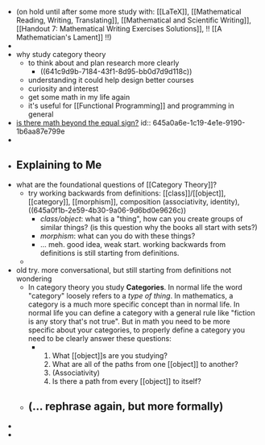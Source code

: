- (on hold until after some more study with: [[LaTeX]], [[Mathematical Reading, Writing, Translating]], [[Mathematical and Scientific Writing]], [[Handout 7: Mathematical Writing Exercises Solutions]], !! [[A Mathematician's Lament]] !!)
-
- why study category theory
	- to think about and plan research more clearly
		- ((641c9d9b-7184-43f1-8d95-bb0d7d9d118c))
	- understanding it could help design better courses
	- curiosity and interest
	- get some math in my life again
	- it's useful for [[Functional Programming]] and programming in general
- [is there math beyond the equal sign?](https://tunein.com/embed/player/t267052494)
  id:: 645a0a6e-1c19-4e1e-9190-1b6aa87e799e
-
- ## Explaining to Me
- what are the foundational questions of [[Category Theory]]?
	- try working backwards from definitions: [[class]]/[[object]], [[category]], [[morphism]], composition (associativity, identity), ((645a0f1b-2e59-4b30-9a06-9d6bd0e9626c))
		- *class/object*: what is a "thing", how can you create groups of similar things?  (is this question why the books all start with sets?)
		- *morphism*: what can you do with these things?
		- ... meh. good idea, weak start.  working backwards from definitions is still starting from definitions.
	-
- old try.  more conversational, but still starting from definitions not wondering
	- In category theory you study **Categories**.  In normal life the word "category" loosely refers to a *type of thing*.  In mathematics, a category is a much more specific concept than in normal life.  In normal life you can define a category with a general rule like "fiction is any story that's not true".  But in math you need to be more specific about your categories, to properly define a category you need to be clearly answer these questions:
		- 1. What [[object]]s are you studying?
		  2. What are all of the paths from one [[object]] to another?
		  3. (Associativity) 
		  4. Is there a path from every [[object]] to itself?
	- (... rephrase again, but more formally)
		-
-
-